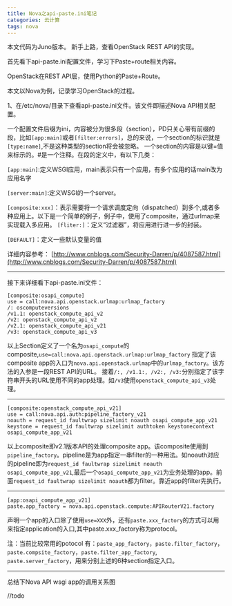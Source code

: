 ```yaml
---
title: Nova之api-paste.ini笔记
categories: 云计算
tags: nova
---
```


本文代码为Juno版本。
新手上路，查看OpenStack REST API的实现。

首先看下api-paste.ini配置文件，学习下Paste+route相关内容。


OpenStack在REST API层，使用Python的Paste+Route。

本文以Nova为例，记录学习OpenStack的过程。

1、在/etc/nova/目录下查看api-paste.ini文件。该文件即描述Nova API相关配置。

一个配置文件后缀为ini，内容被分为很多段（section），PD只关心带有前缀的段，比如`[app:main]`或者`[filter:errors]`，总的来说，一个section的标识就是`[type:name]`,不是这种类型的section将会被忽略。
一个section的内容是以键=值来标示的。#是一个注释。在段的定义中，有以下几类：

`[app:main]`:定义WSGI应用，main表示只有一个应用，有多个应用的话main改为应用名字

`[server:main]`:定义WSGI的一个server。

`[composite:xxx]`：表示需要将一个请求调度定向（dispatched）到多个,或者多种应用上。以下是一个简单的例子，例子中，使用了composite，通过urlmap来实现载入多应用。
`[fliter:]`：定义“过滤器”，将应用进行进一步的封装。

`[DEFAULT]`：定义一些默认变量的值

详细内容参考：
[http://www.cnblogs.com/Security-Darren/p/4087587.html](http://www.cnblogs.com/Security-Darren/p/4087587.html)

----------

接下来详细看下api-paste.ini文件：

    [composite:osapi_compute]
    use = call:nova.api.openstack.urlmap:urlmap_factory
    /: oscomputeversions
    /v1.1: openstack_compute_api_v2
    /v2: openstack_compute_api_v2
    /v2.1: openstack_compute_api_v21
    /v3: openstack_compute_api_v3

以上Section定义了一个名为`osapi_compute`的composite,`use=call:nova.api.openstack.urlmap:urlmap_factory`
指定了该composite app的入口为`nova.api.openstack.urlmap`中的`urlmap_factory`。该方法的入参是一段REST API的URL。
接着`/:, /v1.1:, /v2:, /v3:`分别指定了该字符串开头的URL使用不同的app处理。如`/v3`使用`openstack_compute_api_v3`处理。


----------

    [composite:openstack_compute_api_v21]
    use = call:nova.api.auth:pipeline_factory_v21
    noauth = request_id faultwrap sizelimit noauth osapi_compute_app_v21
    keystone = request_id faultwrap sizelimit authtoken keystonecontext osapi_compute_app_v21
以上composite即v2.1版本API的处理composite app。该composite使用到`pipeline_factory`。pipeline是为app指定一串filter的一种用法。如noauth对应的pipeline即为`request_id faultwrap sizelimit noauth osapi_compute_app_v21`,最后一个`osapi_compute_app_v21`为业务处理的app。前面`request_id faultwrap sizelimit noauth`都为filter。靠近app的filter先执行。

----------

    [app:osapi_compute_app_v21]
    paste.app_factory = nova.api.openstack.compute:APIRouterV21.factory
声明一个app的入口除了使用`use=XXX`外，还有`paste.xxx_factory`的方式可以用来指定application的入口,其中paste.xxx_factory称为protocol。

注：当前比较常用的potocol 有：`paste_app_factory`，`paste.filter_factory`，`paste.compsite_factory`，`paste.filter_app_factory`, `paste.server_factory`，用来分别上述的6种section指定入口。



----------
总结下Nova API wsgi app的调用关系图

//todo




    